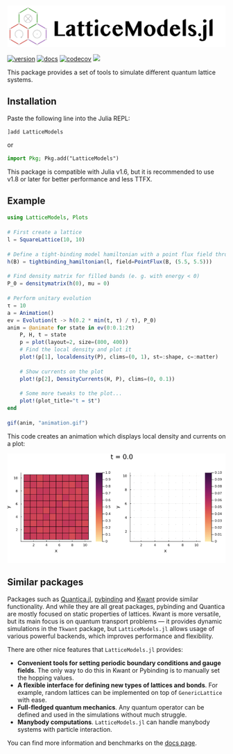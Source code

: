 ![logo_with_text](https://raw.githubusercontent.com/aryavorskiy/LatticeModels.jl/refs/heads/master/logo_with_text.svg)

[![version](https://juliahub.com/docs/General/LatticeModels/stable/version.svg)](https://juliahub.com/ui/Packages/General/LatticeModels)
[![docs](https://img.shields.io/badge/docs-latest-blue.svg)](https://aryavorskiy.github.io/LatticeModels.jl/dev)
[![codecov](https://codecov.io/gh/aryavorskiy/LatticeModels.jl/branch/master/graph/badge.svg?token=KQN77BL9UV)](https://codecov.io/gh/aryavorskiy/LatticeModels.jl)
[![](https://img.shields.io/badge/%F0%9F%9B%A9%EF%B8%8F_tested_with-JET.jl-233f9a)](https://github.com/aviatesk/JET.jl)

This package provides a set of tools to simulate different quantum lattice systems.

## Installation

Paste the following line into the Julia REPL:
```
]add LatticeModels
```
or
```julia
import Pkg; Pkg.add("LatticeModels")
```

This package is compatible with Julia v1.6, but it is recommended to use v1.8 or later for better performance and less TTFX.

## Example

```julia
using LatticeModels, Plots

# First create a lattice
l = SquareLattice(10, 10)

# Define a tight-binding model hamiltonian with a point flux field through point (5.5, 5.5)
h(B) = tightbinding_hamiltonian(l, field=PointFlux(B, (5.5, 5.5)))

# Find density matrix for filled bands (e. g. with energy < 0)
P_0 = densitymatrix(h(0), mu = 0)

# Perform unitary evolution
τ = 10
a = Animation()
ev = Evolution(t -> h(0.2 * min(t, τ) / τ), P_0)
anim = @animate for state in ev(0:0.1:2τ)
    P, H, t = state
    p = plot(layout=2, size=(800, 400))
    # Find the local density and plot it
    plot!(p[1], localdensity(P), clims=(0, 1), st=:shape, c=:matter)

    # Show currents on the plot
    plot!(p[2], DensityCurrents(H, P), clims=(0, 0.1))

    # Some more tweaks to the plot...
    plot!(plot_title="t = $t")
end

gif(anim, "animation.gif")
```

This code creates an animation which displays local density and currents on a plot:

![](https://raw.githubusercontent.com/aryavorskiy/LatticeModels.jl/refs/heads/master/animation.gif)

## Similar packages

Packages such as [Quantica.jl](https://github.com/pablosanjose/Quantica.jl), [pybinding](https://docs.pybinding.site/en/stable/index.html) and [Kwant](https://kwant-project.org/) provide similar functionality. 
And while they are all great packages, pybinding and Quantica are mostly focused on static properties of lattices. Kwant is more versatile, but its main focus is on quantum transport problems — 
it provides dynamic simulations in the `Tkwant` package, but `LatticeModels.jl` allows usage of various powerful backends, which improves performance and flexibility.

There are other nice features that `LatticeModels.jl` provides:

- **Convenient tools for setting periodic boundary conditions and gauge fields**. The only way to do this in 
    Kwant or Pybinding is to manually set the hopping values.
- **A flexible interface for defining new types of lattices and bonds**. For example, random lattices can be implemented
    on top of `GenericLattice` with ease.
- **Full-fledged quantum mechanics**. Any quantum operator can be defined and used in the simulations without much struggle.
- **Manybody computations**. `LatticeModels.jl` can handle manybody systems with particle interaction.

You can find more information and benchmarks on the [docs page](https://aryavorskiy.github.io/LatticeModels.jl/dev/#Similar-packages).
